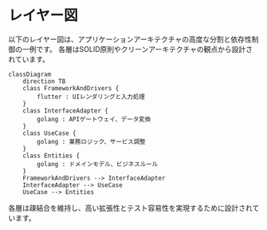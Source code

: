 # レイヤー図

以下のレイヤー図は、アプリケーションアーキテクチャの高度な分割と依存性制御の一例です。
各層はSOLID原則やクリーンアーキテクチャの観点から設計されています。

```mermaid
classDiagram
    direction TB
    class FrameworkAndDrivers {
        flutter : UIレンダリングと入力処理
    }
    class InterfaceAdapter {
        golang : APIゲートウェイ、データ変換
    }
    class UseCase {
        golang : 業務ロジック、サービス調整
    }
    class Entities {
        golang : ドメインモデル、ビジネスルール
    }
    FrameworkAndDrivers --> InterfaceAdapter
    InterfaceAdapter --> UseCase
    UseCase --> Entities
```

<!-- 補足: 各層の役割と設計思想 -->
各層は疎結合を維持し、高い拡張性とテスト容易性を実現するために設計されています。
